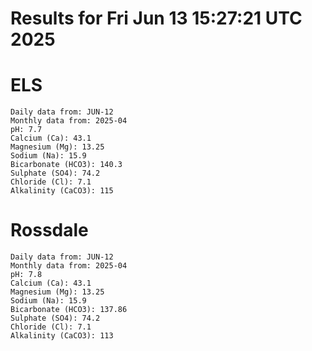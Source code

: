# Results for Fri Jun 13 15:27:21 UTC 2025
# ELS
```
Daily data from: JUN-12
Monthly data from: 2025-04
pH: 7.7
Calcium (Ca): 43.1
Magnesium (Mg): 13.25
Sodium (Na): 15.9
Bicarbonate (HCO3): 140.3
Sulphate (SO4): 74.2
Chloride (Cl): 7.1
Alkalinity (CaCO3): 115
```
# Rossdale
```
Daily data from: JUN-12
Monthly data from: 2025-04
pH: 7.8
Calcium (Ca): 43.1
Magnesium (Mg): 13.25
Sodium (Na): 15.9
Bicarbonate (HCO3): 137.86
Sulphate (SO4): 74.2
Chloride (Cl): 7.1
Alkalinity (CaCO3): 113
```
